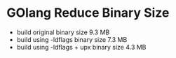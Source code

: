 # GOlang Reduce Binary Size

+ build original binary size 9.3 MB
+ build using -ldflags binary size 7.3 MB
+ build using -ldflags + upx binary size 4.3 MB